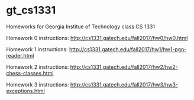 # gt_cs1331

Homeworks for Georgia Institue of Technology class CS 1331

Homework 0 instructions: http://cs1331.gatech.edu/fall2017/hw0/hw0.html

Homework 1 instructions: http://cs1331.gatech.edu/fall2017/hw1/hw1-pgn-reader.html

Homework 2 instructions: http://cs1331.gatech.edu/fall2017/hw2/hw2-chess-classes.html

Homework 3 instructions: http://cs1331.gatech.edu/fall2017/hw3/hw3-exceptions.html